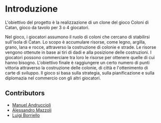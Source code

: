 # Introduzione

L'obiettivo del progetto è la realizzazione di un clone del gioco Coloni di Catan, gioco da tavolo per 3 o 4 giocatori.

Nel gioco, i giocatori assumono il ruolo di coloni che cercano di stabilirsi sull'isola di Catan. Lo scopo è accumulare risorse, come legno, argilla, grano, lana e rocce, attraverso la costruzione di colonie e strade. Le risorse vengono ottenute in base ai tiri di dadi e alla posizione delle costruzioni. I giocatori possono commerciare tra loro le risorse per ottenere quelle di cui hanno bisogno. L'obiettivo finale è raggiungere un certo numero di punti vittoria attraverso la costruzione delle colonie, di città e l'ottenimento di carte di sviluppo. Il gioco si basa sulla strategia, sulla pianificazione e sulla diplomazia nel commercio con gli altri giocatori.

## Contributors

- [Manuel Andruccioli](https://github.com/manuandru)
- [Alessandro Mazzoli](https://github.com/alemazzo)
- [Luigi Borriello](https://github.com/luigi-borriello00)
